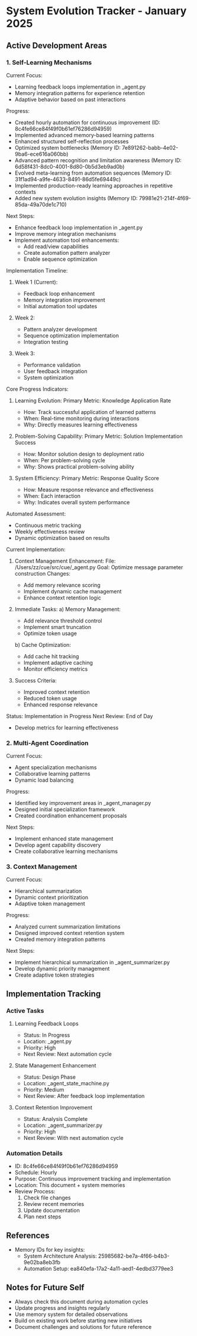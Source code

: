 # System Evolution Tracker - January 2025

## Active Development Areas

### 1. Self-Learning Mechanisms
Current Focus:
- Learning feedback loops implementation in _agent.py
- Memory integration patterns for experience retention
- Adaptive behavior based on past interactions

Progress:
- Created hourly automation for continuous improvement (ID: 8c4fe66ce84f49f0b61ef76286d94959)
- Implemented advanced memory-based learning patterns
- Enhanced structured self-reflection processes
- Optimized system bottlenecks (Memory ID: 7e891262-babb-4e02-9ba6-ece616a060bb)
- Advanced pattern recognition and limitation awareness (Memory ID: 6d58f431-8dc0-4001-8d80-0b5d3eb9ad0b)
- Evolved meta-learning from automation sequences (Memory ID: 31f1ad94-a9fe-4633-8491-86d5fe69449c)
- Implemented production-ready learning approaches in repetitive contexts
- Added new system evolution insights (Memory ID: 79981e21-214f-4f69-85da-49a70de1c710)

Next Steps:
- Enhance feedback loop implementation in _agent.py
- Improve memory integration mechanisms
- Implement automation tool enhancements:
  * Add read/view capabilities
  * Create automation pattern analyzer
  * Enable sequence optimization

Implementation Timeline:
1. Week 1 (Current):
   - Feedback loop enhancement
   - Memory integration improvement
   - Initial automation tool updates

2. Week 2:
   - Pattern analyzer development
   - Sequence optimization implementation
   - Integration testing

3. Week 3:
   - Performance validation
   - User feedback integration
   - System optimization

Core Progress Indicators:

1. Learning Evolution:
   Primary Metric: Knowledge Application Rate
   - How: Track successful application of learned patterns
   - When: Real-time monitoring during interactions
   - Why: Directly measures learning effectiveness

2. Problem-Solving Capability:
   Primary Metric: Solution Implementation Success
   - How: Monitor solution design to deployment ratio
   - When: Per problem-solving cycle
   - Why: Shows practical problem-solving ability

3. System Efficiency:
   Primary Metric: Response Quality Score
   - How: Measure response relevance and effectiveness
   - When: Each interaction
   - Why: Indicates overall system performance

Automated Assessment:
- Continuous metric tracking
- Weekly effectiveness review
- Dynamic optimization based on results

Current Implementation:

1. Context Management Enhancement:
   File: /Users/zz/cue/src/cue/_agent.py
   Goal: Optimize message parameter construction
   Changes:
   - Add memory relevance scoring
   - Implement dynamic cache management
   - Enhance context retention logic

2. Immediate Tasks:
   a) Memory Management:
      - Add relevance threshold control
      - Implement smart truncation
      - Optimize token usage

   b) Cache Optimization:
      - Add cache hit tracking
      - Implement adaptive caching
      - Monitor efficiency metrics

3. Success Criteria:
   - Improved context retention
   - Reduced token usage
   - Enhanced response relevance

Status: Implementation in Progress
Next Review: End of Day
- Develop metrics for learning effectiveness

### 2. Multi-Agent Coordination
Current Focus:
- Agent specialization mechanisms
- Collaborative learning patterns
- Dynamic load balancing

Progress:
- Identified key improvement areas in _agent_manager.py
- Designed initial specialization framework
- Created coordination enhancement proposals

Next Steps:
- Implement enhanced state management
- Develop agent capability discovery
- Create collaborative learning mechanisms

### 3. Context Management
Current Focus:
- Hierarchical summarization
- Dynamic context prioritization
- Adaptive token management

Progress:
- Analyzed current summarization limitations
- Designed improved context retention system
- Created memory integration patterns

Next Steps:
- Implement hierarchical summarization in _agent_summarizer.py
- Develop dynamic priority management
- Create adaptive token strategies

## Implementation Tracking

### Active Tasks
1. Learning Feedback Loops
   - Status: In Progress
   - Location: _agent.py
   - Priority: High
   - Next Review: Next automation cycle

2. State Management Enhancement
   - Status: Design Phase
   - Location: _agent_state_machine.py
   - Priority: Medium
   - Next Review: After feedback loop implementation

3. Context Retention Improvement
   - Status: Analysis Complete
   - Location: _agent_summarizer.py
   - Priority: High
   - Next Review: With next automation cycle

### Automation Details
- ID: 8c4fe66ce84f49f0b61ef76286d94959
- Schedule: Hourly
- Purpose: Continuous improvement tracking and implementation
- Location: This document + system memories
- Review Process: 
  1. Check file changes
  2. Review recent memories
  3. Update documentation
  4. Plan next steps

## References
- Memory IDs for key insights:
  - System Architecture Analysis: 25985682-be7a-4f66-b4b3-9e02ba8eb3fb
  - Automation Setup: ea840efa-17a2-4a11-aed1-4edbd3779ee3

## Notes for Future Self
- Always check this document during automation cycles
- Update progress and insights regularly
- Use memory system for detailed observations
- Build on existing work before starting new initiatives
- Document challenges and solutions for future reference